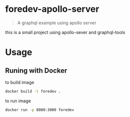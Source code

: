 # foredev-apollo-server

> A graphql example using  apollo server

this is a small project using apollo-sever and graphql-tools 

# Usage

## Runing with Docker

to build image

```bash
docker build -t foredev .
```

to run image

```bash
docker run -p 8080:3000 foredev
```
